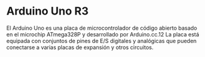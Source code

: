 # Arduino Uno R3
 El Arduino Uno es una placa de microcontrolador de código abierto basado en el microchip ATmega328P y desarrollado por Arduino.cc.1​2​ La placa está equipada con conjuntos de pines de E/S digitales y analógicas que pueden conectarse a varias placas de expansión y otros circuitos.
 
 
